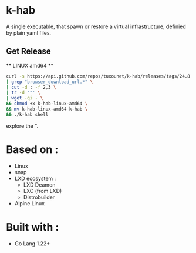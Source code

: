 # k-hab

A single executable, that spawn or restore a virtual infrastructure, definied by plain yaml files.

## Get Release

** LINUX amd64 **

```bash
curl -s https://api.github.com/repos/tuxounet/k-hab/releases/tags/24.8.7 \
| grep "browser_download_url.*" \
| cut -d : -f 2,3 \
| tr -d '"' \
| wget -qi - \
&& chmod +x k-hab-linux-amd64 \
&& mv k-hab-linux-amd64 k-hab \
&& ./k-hab shell
```

explore the ".

# Based on :

- Linux
- snap
- LXD ecosystem :
  - LXD Deamon
  - LXC (from LXD)
  - Distrobuilder
- Alpine Linux

# Built with :

- Go Lang 1.22+
